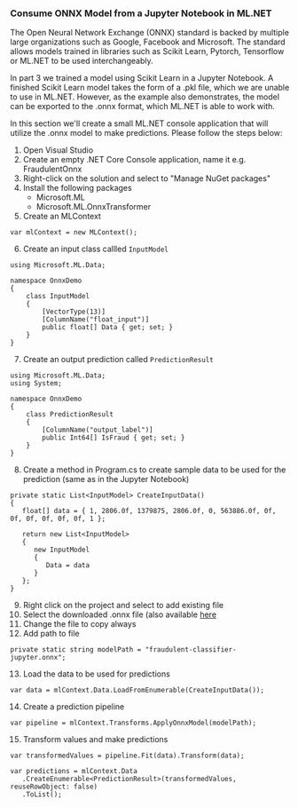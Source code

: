 ### Consume ONNX Model from a Jupyter Notebook in ML.NET
The Open Neural Network Exchange (ONNX) standard is backed by multiple large organizations such as Google, Facebook and Microsoft.
The standard allows models trained in libraries such as Scikit Learn, Pytorch, Tensorflow or ML.NET to be used interchangeably.

In part 3 we trained a model using Scikit Learn in a Jupyter Notebook. A finished Scikit Learn model takes the form of a .pkl file, which we are unable to use in ML.NET. However, as the example also demonstrates, the model can be exported to the .onnx format, which ML.NET is able to work with.

In this section we'll create a small ML.NET console application that will utilize the .onnx model to make predictions.
Please follow the steps below: 

1. Open Visual Studio
2. Create an empty .NET Core Console application, name it e.g. FraudulentOnnx
3. Right-click on the solution and select to "Manage NuGet packages"
4. Install the following packages
   - Microsoft.ML
   - Microsoft.ML.OnnxTransformer
5. Create an MLContext
```   
var mlContext = new MLContext();
```
6. Create an input class callled `InputModel`
```
using Microsoft.ML.Data;

namespace OnnxDemo
{
    class InputModel
    {
        [VectorType(13)]
        [ColumnName("float_input")]
        public float[] Data { get; set; }
    }
}
```
7. Create an output prediction called `PredictionResult`
```
using Microsoft.ML.Data;
using System;

namespace OnnxDemo
{
    class PredictionResult
    {
        [ColumnName("output_label")]
        public Int64[] IsFraud { get; set; }
    }
}
```
8. Create a method in Program.cs to create sample data to be used for the prediction (same as in the Jupyter Notebook)
```
private static List<InputModel> CreateInputData()
{
   float[] data = { 1, 2806.0f, 1379875, 2806.0f, 0, 563886.0f, 0f, 0f, 0f, 0f, 0f, 0f, 1 };

   return new List<InputModel>
   {
      new InputModel
      {
         Data = data
      }
   };
}
```
9. Right click on the project and select to add existing file
10. Select the downloaded .onnx file (also available [here](https://github.com/aslotte/mldotnet-real-time-data-streaming-workshop/blob/master/src/machine-learning/model/fraudulent-classifier-jupyter.onnx)
11. Change the file to copy always
12. Add path to file
```
private static string modelPath = "fraudulent-classifier-jupyter.onnx";
```
13. Load the data to be used for predictions
```
var data = mlContext.Data.LoadFromEnumerable(CreateInputData());
```
14. Create a prediction pipeline
```
var pipeline = mlContext.Transforms.ApplyOnnxModel(modelPath);
```
15. Transform values and make predictions
```
var transformedValues = pipeline.Fit(data).Transform(data);

var predictions = mlContext.Data
   .CreateEnumerable<PredictionResult>(transformedValues, reuseRowObject: false)
   .ToList();
```
